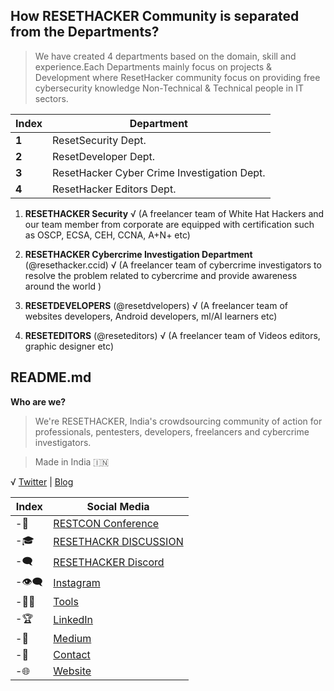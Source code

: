 ## How RESETHACKER Community is separated from the Departments?

> We have created 4 departments based on the domain, skill and experience.Each Departments mainly focus on projects & Development where ResetHacker community focus on providing free cybersecurity knowledge Non-Technical & Technical people in IT sectors.

Index | Department 
--- | ---
**1** | ResetSecurity Dept.
**2** | ResetDeveloper Dept.
**3** | ResetHacker Cyber Crime Investigation Dept.
**4** | ResetHacker Editors Dept.


 1. **RESETHACKER Security**
√ (A freelancer team of White Hat Hackers and our team member from corporate are equipped with certification such as OSCP, ECSA, CEH, CCNA, A+N+  etc)

 2. **RESETHACKER Cybercrime Investigation Department** (@resethacker.ccid)
√ (A freelancer team of cybercrime investigators to resolve the problem related to cybercrime and provide awareness around the world )

 3. **RESETDEVELOPERS** (@resetdvelopers)
√ (A freelancer team of websites developers, Android developers, ml/AI learners etc) 

 4. **RESETEDITORS** (@reseteditors)
√ (A freelancer team of Videos editors, graphic designer etc)

## README.md
**Who are we?**
> We're RESETHACKER, India's crowdsourcing community of action for professionals, pentesters, developers, freelancers and cybercrime investigators. 

> Made in India 🇮🇳 

√ [Twitter](https://twitter.com/resethacker) | [Blog](https://instagram.com/@resethacker/)

Index | Social Media
--- | ---
-📢 | [RESTCON Conference](https://youtube.com/playlist?list=PLNR8n-5bMyMOMHqJS2drxIA78IOPxTBCO) 
-🎓 | [RESETHACKR DISCUSSION](https://t.me/resethacker/) 
-🗨 | [RESETHACKER Discord](https://discord.gg/HbM3435JcX)
-👁️‍🗨️ | [Instagram ](https://instagram.com/@resethacker/) 
-👩‍💻 | [Tools](https://github.com/RESETHACKER) 
-🏆 | [LinkedIn](https://www.linkedin.com/in/RESETHACKER/) 
-💬 | [Medium](https://www.resethackerofficial.medium.com/)
-📩 | [Contact](resethackerteam@gmail.com)
-🌐 | [Website](https://resethacker.com/) 



